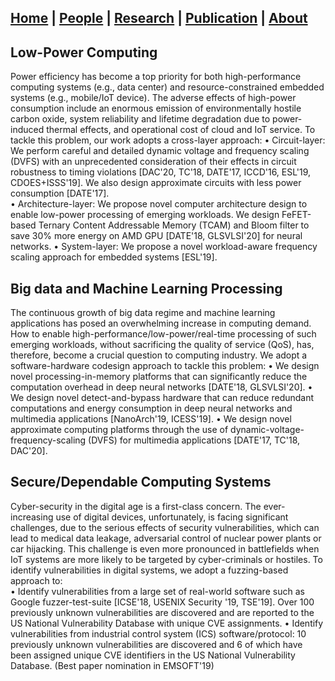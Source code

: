 ## [Home](./) | [People](./people) | [**Research**](./research) | [Publication](./publication) | [About](./about) 

## Low-Power Computing 
Power efficiency has become a top priority for both high-performance computing systems (e.g., data center) and resource-constrained embedded systems (e.g., mobile/IoT device). The adverse effects of high-power consumption include an enormous emission of environmentally hostile carbon oxide, system reliability and lifetime degradation due to power-induced thermal effects, and operational cost of cloud and IoT service. To tackle this problem, our work adopts a cross-layer approach: 
•	Circuit-layer: We perform careful and detailed dynamic voltage and frequency scaling (DVFS) with an unprecedented consideration of their effects in circuit robustness to timing violations [DAC'20, TC'18, DATE'17, ICCD'16, ESL'19, CDOES+ISSS'19]. We also design approximate circuits with less power consumption [DATE'17].  
•	Architecture-layer: We propose novel computer architecture design to enable low-power processing of emerging workloads. We design FeFET-based Ternary Content Addressable Memory (TCAM) and Bloom filter to save 30% more energy on AMD GPU [DATE'18, GLSVLSI'20] for neural networks. 
•	System-layer: We propose a novel workload-aware frequency scaling approach for embedded systems [ESL'19]. 

## Big data and Machine Learning Processing
The continuous growth of big data regime and machine learning applications has posed an overwhelming increase in computing demand. How to enable high-performance/low-power/real-time processing of such emerging workloads, without sacrificing the quality of service (QoS), has, therefore, become a crucial question to computing industry. We adopt a software-hardware codesign approach to tackle this problem: 
•	We design novel processing-in-memory platforms that can significantly reduce the computation overhead in deep neural networks [DATE'18, GLSVLSI'20]. 
•	We design novel detect-and-bypass hardware that can reduce redundant computations and energy consumption in deep neural networks and multimedia applications [NanoArch'19, ICESS'19]. 
•	We design novel approximate computing platforms through the use of dynamic-voltage-frequency-scaling (DVFS) for multimedia applications [DATE'17, TC'18, DAC'20]. 

## Secure/Dependable Computing Systems
Cyber-security in the digital age is a first-class concern. The ever-increasing use of digital devices, unfortunately, is facing significant challenges, due to the serious effects of security vulnerabilities, which can lead to medical data leakage, adversarial control of nuclear power plants or car hijacking. This challenge is even more pronounced in battlefields when IoT systems are more likely to be targeted by cyber-criminals or hostiles. To identify vulnerabilities in digital systems, we adopt a fuzzing-based approach to:  
•	Identify vulnerabilities from a large set of real-world software such as Google fuzzer-test-suite [ICSE'18, USENIX Security '19, TSE'19]. Over 100 previously unknown vulnerabilities are discovered and are reported to the US National Vulnerability Database with unique CVE assignments. 
•	Identify vulnerabilities from industrial control system (ICS) software/protocol: 10 previously unknown vulnerabilities are discovered and 6 of which have been assigned unique CVE identifiers in the US National Vulnerability Database. (Best paper nomination in EMSOFT'19)
